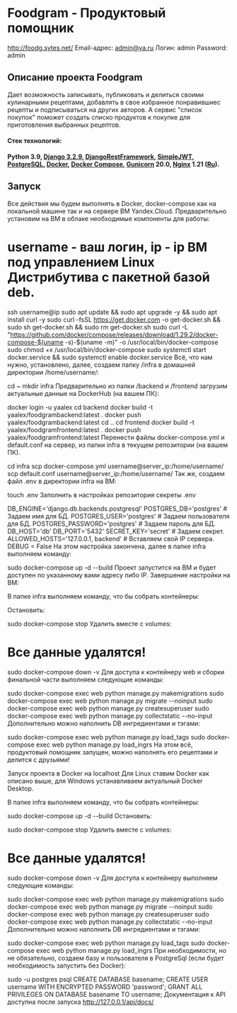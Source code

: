 # Foodgram - Продуктовый помощник

http://foodg.sytes.net/
Email-адрес: admin@ya.ru
Логин: admin
Password: admin


## Описание проекта Foodgram
Дает возможность записывать, публиковать и делиться своими кулинарными рецептами, добавлять в свое избранное понравившиес рецепты и подписываться на других авторов. А сервис "список покупок" поможет создать списко продуктов к покупке для приготовления выбранных рецептов.

#### Стек технологий:
 **Python 3.9,
 [Django 3.2.9](https://docs.djangoproject.com/en/4.0/),
 [DjangoRestFramework](https://www.django-rest-framework.org),
 [SimpleJWT](https://django-rest-framework-simplejwt.readthedocs.io/en/latest/),
 [PostgreSQL](https://www.postgresql.org/docs/),
 [Docker](https://docs.docker.com/),
 [Docker Compose](https://docs.docker.com/compose/),
 [Gunicorn](https://docs.gunicorn.org/en/stable/) 20.0,
 [Nginx](https://docs.nginx.com/) 1.21 ([Ru](https://nginx.org/ru/docs/)).**

## Запуск

Все действия мы будем выполнять в Docker, docker-compose как на локальной машине так и на сервере ВМ Yandex.Cloud. Предварительно установим на ВМ в облаке необходимые компоненты для работы:

# username - ваш логин, ip - ip ВМ под управлением Linux Дистрибутива с пакетной базой deb.
ssh username@ip
sudo apt update && sudo apt upgrade -y && sudo apt install curl -y
sudo curl -fsSL https://get.docker.com -o get-docker.sh && sudo sh get-docker.sh && sudo rm get-docker.sh
sudo curl -L "https://github.com/docker/compose/releases/download/1.29.2/docker-compose-$(uname -s)-$(uname -m)" -o /usr/local/bin/docker-compose
sudo chmod +x /usr/local/bin/docker-compose
sudo systemctl start docker.service && sudo systemctl enable docker.service
Всё, что нам нужно, установлено, далее, создаем папку /infra в домашней директории /home/username/:

cd ~
mkdir infra
Предварительно из папки /backend и /frontend загрузим актуальные данные на DockerHub (на вашем ПК):

docker login -u yaalex
cd backend
docker build -t yaalex/foodgrambackend:latest .
docker push yaalex/foodgrambackend:latest
cd ..
cd frontend
docker build -t yaalex/foodgramfrontend:latest .
docker push yaalex/foodgramfrontend:latest
Перенести файлы docker-compose.yml и default.conf на сервер, из папки infra в текущем репозитории (на вашем ПК).

cd infra
scp docker-compose.yml username@server_ip:/home/username/
scp default.conf username@server_ip:/home/username/
Так же, создаем файл .env в директории infra на ВМ:

touch .env
Заполнить в настройках репозитория секреты .env

DB_ENGINE='django.db.backends.postgresql'
POSTGRES_DB='postgres' # Задаем имя для БД.
POSTGRES_USER='postgres' # Задаем пользователя для БД.
POSTGRES_PASSWORD='postgres' # Задаем пароль для БД.
DB_HOST='db'
DB_PORT='5432'
SECRET_KEY='secret'  # Задаем секрет.
ALLOWED_HOSTS='127.0.0.1, backend' # Вставляем свой IP сервера.
DEBUG = False
На этом настройка закончена, далее в папке infra выполняем команду:

sudo docker-compose up -d --build
Проект запустится на ВМ и будет доступен по указанному вами адресу либо IP. Завершение настройки на ВМ:

В папке infra выполняем команду, что бы собрать контейнеры:

Остановить:

sudo docker-compose stop
Удалить вместе с volumes:

# Все данные удалятся!
sudo docker-compose down -v
Для доступа к контейнеру web и сборки финальной части выполняем следующие команды:

sudo docker-compose exec web python manage.py makemigrations
sudo docker-compose exec web python manage.py migrate --noinput
sudo docker-compose exec web python manage.py createsuperuser
sudo docker-compose exec web python manage.py collectstatic --no-input
Дополнительно можно наполнить DB ингредиентами и тэгами:

sudo docker-compose exec web python manage.py load_tags
sudo docker-compose exec web python manage.py load_ingrs
На этом всё, продуктовый помощник запущен, можно наполнять его рецептами и делится с друзьями!

Запуск проекта в Docker на localhost
Для Linux ставим Docker как описано выше, для Windows устанавливаем актуальный Docker Desktop.

В папке infra выполняем команду, что бы собрать контейнеры:

sudo docker-compose up -d --build
Остановить:

sudo docker-compose stop
Удалить вместе с volumes:

# Все данные удалятся!
sudo docker-compose down -v
Для доступа к контейнеру выполняем следующие команды:

sudo docker-compose exec web python manage.py makemigrations
sudo docker-compose exec web python manage.py migrate --noinput
sudo docker-compose exec web python manage.py createsuperuser
sudo docker-compose exec web python manage.py collectstatic --no-input
Дополнительно можно наполнить DB ингредиентами и тэгами:

sudo docker-compose exec web python manage.py load_tags
sudo docker-compose exec web python manage.py load_ingrs
При необходимости, но не обязательно, создаем базу и пользователя в PostgreSql (если будет необходимость запустить без Docker):

sudo -u postgres psql
CREATE DATABASE basename;
CREATE USER username WITH ENCRYPTED PASSWORD 'password';
GRANT ALL PRIVILEGES ON DATABASE basename TO username;
Документация к API доступна после запуска
http://127.0.0.1/api/docs/